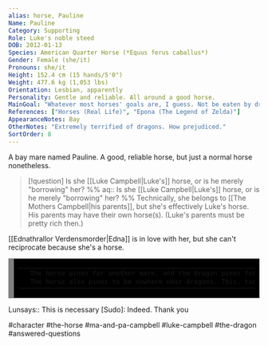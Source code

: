 ```yaml
---
alias: horse, Pauline
Name: Pauline
Category: Supporting
Role: Luke's noble steed
DOB: 2012-01-13
Species: American Quarter Horse (*Equus ferus caballus*)
Gender: Female (she/it)
Pronouns: she/it
Height: 152.4 cm (15 hands/5'0")
Weight: 477.6 kg (1,053 lbs)
Orientation: Lesbian, apparently
Personality: Gentle and reliable. All around a good horse.
MainGoal: "Whatever most horses' goals are, I guess. Not be eaten by dragons?"
References: ["Horses (Real Life)", "Epona (The Legend of Zelda)"]
AppearanceNotes: Bay
OtherNotes: "Extremely terrified of dragons. How prejudiced."
SortOrder: 8
---
```


A bay mare named Pauline. A good, reliable horse, but just a normal horse nonetheless.

>[!question] Is she [[Luke Campbell|Luke's]] horse, or is he merely "borrowing" her?
>%%
>aq:: Is she [[Luke Campbell|Luke's]] horse, or is he merely "borrowing" her?
>%%
>Technically, she belongs to [[The Mothers Campbell|his parents]], but she's effectively Luke's horse. His parents may have their own horse(s). (Luke's parents must be pretty rich then.)

[[Ednathrallor Verdensmorder|Edna]] is in love with her, but she can't reciprocate because she's a horse.

<div style="background: #000000; overflow:auto;width:auto;border:solid gray;border-width:.1em .1em .1em .8em;padding:.2em .6em;color: #FF48D3"><table><tr><td></td><td><pre style="margin: 0; line-height: 125%">The horse pines for another mare, and the dragon pines for a horse. 
The horse also pines to be nowhere near dragons. This, too, is yuri.</span></td></tr></table></div>

Lunsays:: This is necessary
[Sudo]: Indeed. Thank you


#character #the-horse #ma-and-pa-campbell #luke-campbell #the-dragon #answered-questions 